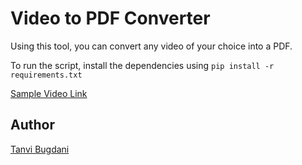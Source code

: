 # Video to PDF Converter

Using this tool, you can convert any video of your choice into a PDF.

To run the script, install the dependencies using
``
pip install -r requirements.txt
``

[Sample Video Link](https://www.youtube.com/watch?v=rGHrKkieqCY)


## Author
[Tanvi Bugdani](https://github.com/tanvi355)
